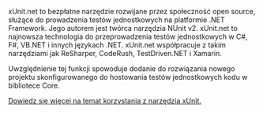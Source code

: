 ﻿xUnit.net to bezpłatne narzędzie rozwijane przez społeczność open source, służące do prowadzenia testów jednostkowych na platformie .NET Framework. Jego autorem jest twórca narzędzia NUnit v2. xUnit.net to najnowsza technologia do przeprowadzenia testów jednostkowych w C#, F#, VB.NET i innych językach .NET. xUnit.net współpracuje z takim narzędziami jak ReSharper, CodeRush, TestDriven.NET i Xamarin. 

Uwzględnienie tej funkcji spowoduje dodanie do rozwiązania nowego projektu skonfigurowanego do hostowania testów jednostkowych kodu w bibliotece Core.

[Dowiedz się więcej na temat korzystania z narzędzia xUnit.](https://xunit.net/)
